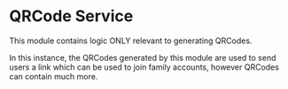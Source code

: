 # QRCode Service

This module contains logic ONLY relevant to generating QRCodes. 

In this instance, the QRCodes generated by this module are used to send users a link which can be used to join family accounts, however QRCodes can contain much more.

